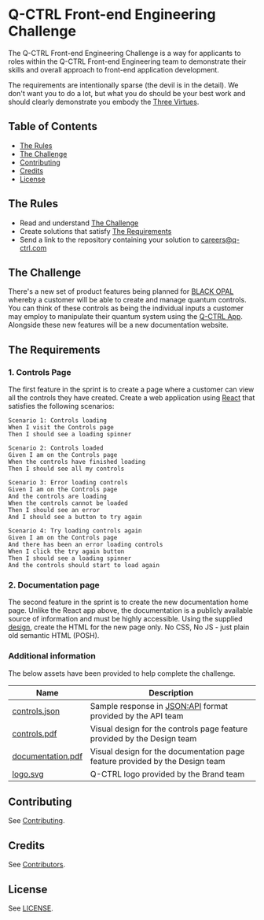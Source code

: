 # Q-CTRL Front-end Engineering Challenge

The Q-CTRL Front-end Engineering Challenge is a way for applicants to roles within the Q-CTRL Front-end Engineering team to demonstrate their skills and overall approach to front-end application development.

The requirements are intentionally sparse (the devil is in the detail). We don't want you to do a lot, but what you do should be your best work and should clearly demonstrate you embody the [Three Virtues](http://threevirtues.com/).

## Table of Contents

- [The Rules](#the-rules)
- [The Challenge](#the-challenge)
- [Contributing](#contributing)
- [Credits](#credits)
- [License](#license)

## The Rules

- Read and understand [The Challenge](#the-challenge)
- Create solutions that satisfy [The Requirements](#the-requirements)
- Send a link to the repository containing your solution to careers@q-ctrl.com

## The Challenge

There's a new set of product features being planned for [BLACK OPAL](https://q-ctrl.com/products/black-opal/) whereby a customer will be able to create and manage quantum controls. You can think of these controls as being the individual inputs a customer may employ to manipulate their quantum system using the [Q-CTRL App](https://app.q-ctrl.com/). Alongside these new features will be a new documentation website.

## The Requirements

### 1. Controls Page

The first feature in the sprint is to create a page where a customer can view all the controls they have created. Create a web application using [React](https://reactjs.org/) that satisfies the following scenarios:

```
Scenario 1: Controls loading
When I visit the Controls page
Then I should see a loading spinner

Scenario 2: Controls loaded
Given I am on the Controls page
When the controls have finished loading
Then I should see all my controls

Scenario 3: Error loading controls
Given I am on the Controls page
And the controls are loading
When the controls cannot be loaded
Then I should see an error
And I should see a button to try again

Scenario 4: Try loading controls again
Given I am on the Controls page
And there has been an error loading controls
When I click the try again button
Then I should see a loading spinner
And the controls should start to load again
```

### 2. Documentation page

The second feature in the sprint is to create the new documentation home page. Unlike the React app above, the documentation is a publicly available source of information and must be highly accessible. Using the supplied [design](assets/documentation.pdf), create the HTML for the new page only. No CSS, No JS - just plain old semantic HTML (POSH).

### Additional information

The below assets have been provided to help complete the challenge.

| Name                                          | Description                                                                         |
|-----------------------------------------------|-------------------------------------------------------------------------------------|
| [controls.json](assets/controls.json)         | Sample response in [JSON:API](https://jsonapi.org/) format provided by the API team |
| [controls.pdf](assets/controls.pdf)           | Visual design for the controls page feature provided by the Design team             |
| [documentation.pdf](assets/documentation.pdf) | Visual design for the documentation page feature provided by the Design team        |
| [logo.svg](assets/logo.svg)                   | Q-CTRL logo provided by the Brand team                                              |

## Contributing

See [Contributing](https://github.com/qctrl/.github/blob/master/CONTRIBUTING.md).

## Credits

See [Contributors](https://github.com/qctrl/front-end-challenge/graphs/contributors).

## License

See [LICENSE](LICENSE).
